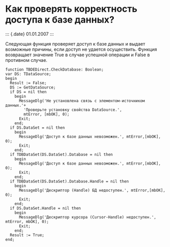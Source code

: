 Как проверять корректность доступа к базе данных?
=================================================

::: {.date}
01.01.2007
:::

Следующая функция проверяет доступ к базе данных и выдает возможные
причины, если доступ не удается осуществить. Функция возвращает значение
True в случае успешной операции и False в противном случае.

    function TBDEDirect.CheckDatabase: Boolean;
    var DS: TDataSource;
    begin
      Result := False;
      DS := GetDataSource;
      if DS = nil then
        begin
          MessageDlg('Не установлена связь с элементом-источником данных.'+
            'Проверьте установку свойства DataSource.',
            mtError, [mbOK], 0);
          Exit;
        end;
      if DS.DataSet = nil then
        begin
          MessageDlg('Доступ к базе данных невозможен.', mtError,[mbOK], 0);
          Exit;
        end;
      if TDBDataSet(DS.DataSet).Database = nil then
        begin
          MessageDlg('Доступ к базе данных невозможен.', mtError,[mbOK], 0);
          Exit;
        end;
      if TDBDataSet(DS.DataSet).Database.Handle = nil then
        begin
          MessageDlg('Дескриптор (Handle) БД недоступен.', mtError,[mbOK], 0);
          Exit;
        end;
      if DS.DataSet.Handle = nil then
        begin
          MessageDlg('Дескриптор курсора (Cursor-Handle) недоступен.', mtError, mbOK], 0);
          Exit;
        end;
      Result := True;
    end;
